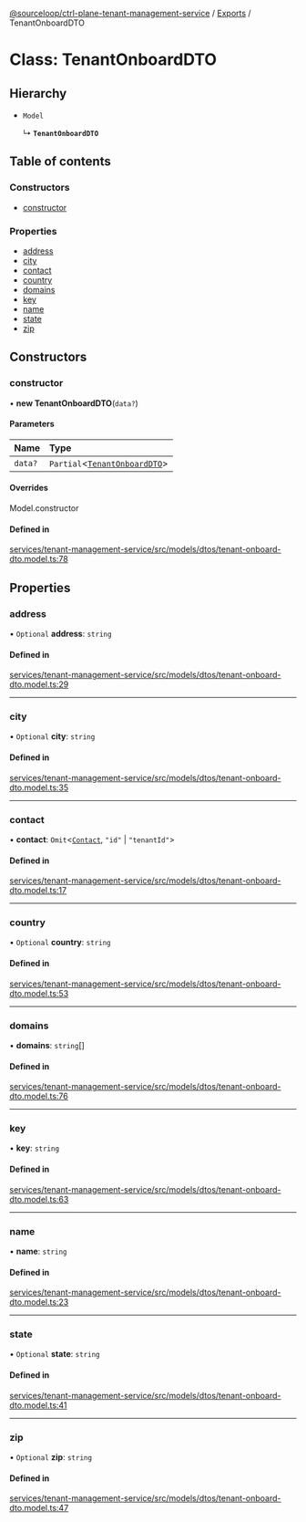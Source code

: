 [@sourceloop/ctrl-plane-tenant-management-service](../README.md) / [Exports](../modules.md) / TenantOnboardDTO

# Class: TenantOnboardDTO

## Hierarchy

- `Model`

  ↳ **`TenantOnboardDTO`**

## Table of contents

### Constructors

- [constructor](TenantOnboardDTO.md#constructor)

### Properties

- [address](TenantOnboardDTO.md#address)
- [city](TenantOnboardDTO.md#city)
- [contact](TenantOnboardDTO.md#contact)
- [country](TenantOnboardDTO.md#country)
- [domains](TenantOnboardDTO.md#domains)
- [key](TenantOnboardDTO.md#key)
- [name](TenantOnboardDTO.md#name)
- [state](TenantOnboardDTO.md#state)
- [zip](TenantOnboardDTO.md#zip)

## Constructors

### constructor

• **new TenantOnboardDTO**(`data?`)

#### Parameters

| Name | Type |
| :------ | :------ |
| `data?` | `Partial`<[`TenantOnboardDTO`](TenantOnboardDTO.md)\> |

#### Overrides

Model.constructor

#### Defined in

[services/tenant-management-service/src/models/dtos/tenant-onboard-dto.model.ts:78](https://github.com/sourcefuse/arc-saas/blob/c6084d0/services/tenant-management-service/src/models/dtos/tenant-onboard-dto.model.ts#L78)

## Properties

### address

• `Optional` **address**: `string`

#### Defined in

[services/tenant-management-service/src/models/dtos/tenant-onboard-dto.model.ts:29](https://github.com/sourcefuse/arc-saas/blob/c6084d0/services/tenant-management-service/src/models/dtos/tenant-onboard-dto.model.ts#L29)

___

### city

• `Optional` **city**: `string`

#### Defined in

[services/tenant-management-service/src/models/dtos/tenant-onboard-dto.model.ts:35](https://github.com/sourcefuse/arc-saas/blob/c6084d0/services/tenant-management-service/src/models/dtos/tenant-onboard-dto.model.ts#L35)

___

### contact

• **contact**: `Omit`<[`Contact`](Contact.md), ``"id"`` \| ``"tenantId"``\>

#### Defined in

[services/tenant-management-service/src/models/dtos/tenant-onboard-dto.model.ts:17](https://github.com/sourcefuse/arc-saas/blob/c6084d0/services/tenant-management-service/src/models/dtos/tenant-onboard-dto.model.ts#L17)

___

### country

• `Optional` **country**: `string`

#### Defined in

[services/tenant-management-service/src/models/dtos/tenant-onboard-dto.model.ts:53](https://github.com/sourcefuse/arc-saas/blob/c6084d0/services/tenant-management-service/src/models/dtos/tenant-onboard-dto.model.ts#L53)

___

### domains

• **domains**: `string`[]

#### Defined in

[services/tenant-management-service/src/models/dtos/tenant-onboard-dto.model.ts:76](https://github.com/sourcefuse/arc-saas/blob/c6084d0/services/tenant-management-service/src/models/dtos/tenant-onboard-dto.model.ts#L76)

___

### key

• **key**: `string`

#### Defined in

[services/tenant-management-service/src/models/dtos/tenant-onboard-dto.model.ts:63](https://github.com/sourcefuse/arc-saas/blob/c6084d0/services/tenant-management-service/src/models/dtos/tenant-onboard-dto.model.ts#L63)

___

### name

• **name**: `string`

#### Defined in

[services/tenant-management-service/src/models/dtos/tenant-onboard-dto.model.ts:23](https://github.com/sourcefuse/arc-saas/blob/c6084d0/services/tenant-management-service/src/models/dtos/tenant-onboard-dto.model.ts#L23)

___

### state

• `Optional` **state**: `string`

#### Defined in

[services/tenant-management-service/src/models/dtos/tenant-onboard-dto.model.ts:41](https://github.com/sourcefuse/arc-saas/blob/c6084d0/services/tenant-management-service/src/models/dtos/tenant-onboard-dto.model.ts#L41)

___

### zip

• `Optional` **zip**: `string`

#### Defined in

[services/tenant-management-service/src/models/dtos/tenant-onboard-dto.model.ts:47](https://github.com/sourcefuse/arc-saas/blob/c6084d0/services/tenant-management-service/src/models/dtos/tenant-onboard-dto.model.ts#L47)
